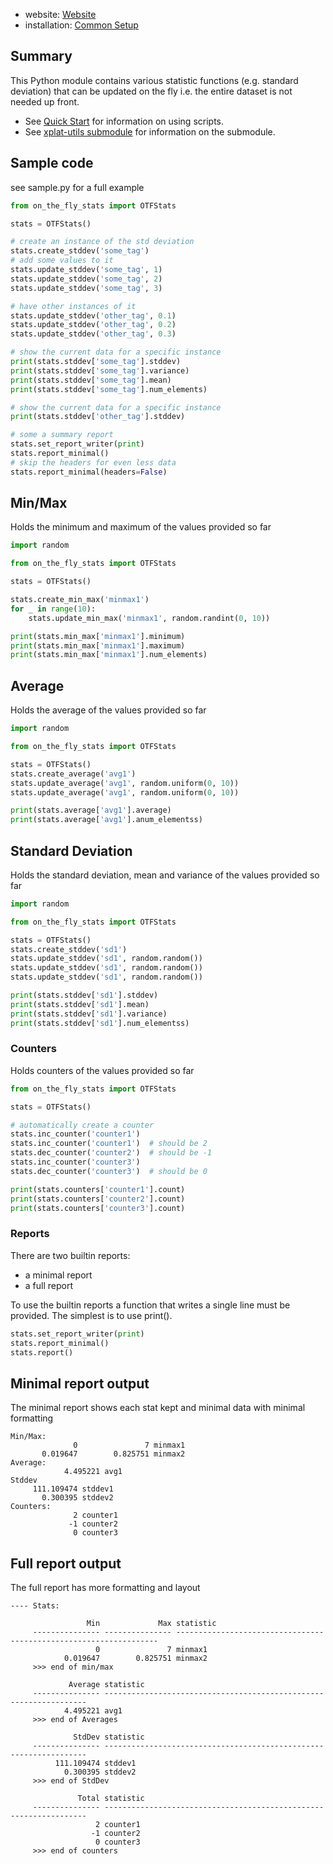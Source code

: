 * website: [Website](https://arrizza.com/python-on-the-fly-stats.html)
* installation: [Common Setup](https://arrizza.com/setup-common.html)

## Summary

This Python module contains various statistic functions (e.g. standard deviation) that can
be updated on the fly i.e. the entire dataset is not needed up front.

* See [Quick Start](https://arrizza.com/user-guide-quick-start) for information on using scripts.
* See [xplat-utils submodule](https://arrizza.com/xplat-utils) for information on the submodule.

## Sample code

see sample.py for a full example

```python
from on_the_fly_stats import OTFStats

stats = OTFStats()

# create an instance of the std deviation
stats.create_stddev('some_tag')
# add some values to it
stats.update_stddev('some_tag', 1)
stats.update_stddev('some_tag', 2)
stats.update_stddev('some_tag', 3)

# have other instances of it
stats.update_stddev('other_tag', 0.1)
stats.update_stddev('other_tag', 0.2)
stats.update_stddev('other_tag', 0.3)

# show the current data for a specific instance
print(stats.stddev['some_tag'].stddev)
print(stats.stddev['some_tag'].variance)
print(stats.stddev['some_tag'].mean)
print(stats.stddev['some_tag'].num_elements)

# show the current data for a specific instance
print(stats.stddev['other_tag'].stddev)

# some a summary report
stats.set_report_writer(print)
stats.report_minimal()
# skip the headers for even less data
stats.report_minimal(headers=False)
```

## Min/Max

Holds the minimum and maximum of the values provided so far

```python
import random

from on_the_fly_stats import OTFStats

stats = OTFStats()

stats.create_min_max('minmax1')
for _ in range(10):
    stats.update_min_max('minmax1', random.randint(0, 10))

print(stats.min_max['minmax1'].minimum)
print(stats.min_max['minmax1'].maximum)
print(stats.min_max['minmax1'].num_elements)
```

## Average

Holds the average of the values provided so far

```python
import random

from on_the_fly_stats import OTFStats

stats = OTFStats()
stats.create_average('avg1')
stats.update_average('avg1', random.uniform(0, 10))
stats.update_average('avg1', random.uniform(0, 10))

print(stats.average['avg1'].average)
print(stats.average['avg1'].anum_elementss)
```

## Standard Deviation

Holds the standard deviation, mean and variance of the values provided so far

```python
import random

from on_the_fly_stats import OTFStats

stats = OTFStats()
stats.create_stddev('sd1')
stats.update_stddev('sd1', random.random())
stats.update_stddev('sd1', random.random())
stats.update_stddev('sd1', random.random())

print(stats.stddev['sd1'].stddev)
print(stats.stddev['sd1'].mean)
print(stats.stddev['sd1'].variance)
print(stats.stddev['sd1'].num_elementss)
```

### Counters

Holds counters of the values provided so far

```python
from on_the_fly_stats import OTFStats

stats = OTFStats()

# automatically create a counter
stats.inc_counter('counter1')
stats.inc_counter('counter1')  # should be 2
stats.dec_counter('counter2')  # should be -1
stats.inc_counter('counter3')
stats.dec_counter('counter3')  # should be 0

print(stats.counters['counter1'].count)
print(stats.counters['counter2'].count)
print(stats.counters['counter3'].count)
```

### Reports

There are two builtin reports:

* a minimal report
* a full report

To use the builtin reports a function that writes a single line must be provided.
The simplest is to use print().

```python
stats.set_report_writer(print)
stats.report_minimal()
stats.report()
```

## Minimal report output

The minimal report shows each stat kept and minimal data with minimal formatting

```text
Min/Max:
              0               7 minmax1
       0.019647        0.825751 minmax2
Average:
            4.495221 avg1
Stddev
     111.109474 stddev1
       0.300395 stddev2
Counters:
              2 counter1
             -1 counter2
              0 counter3
```

## Full report output

The full report has more formatting and layout

```text
---- Stats:

                 Min             Max statistic
     --------------- --------------- ------------------------------------------------------------------
                   0               7 minmax1
            0.019647        0.825751 minmax2
     >>> end of min/max

             Average statistic
     --------------- ------------------------------------------------------------------
            4.495221 avg1
     >>> end of Averages

              StdDev statistic
     --------------- ------------------------------------------------------------------
          111.109474 stddev1
            0.300395 stddev2
     >>> end of StdDev

               Total statistic
     --------------- ------------------------------------------------------------------
                   2 counter1
                  -1 counter2
                   0 counter3
     >>> end of counters
```
